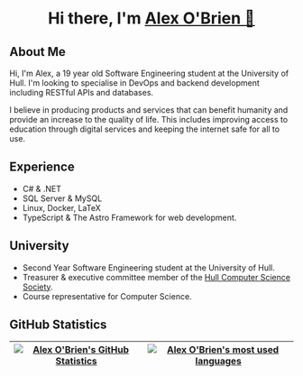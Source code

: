 <h1 style="text-align: center">Hi there, I'm <a href="www.alex8obrien.com">Alex O'Brien 👋</a></h1>

## About Me

Hi, I'm Alex, a 19 year old Software Engineering student at the University of Hull.
I'm looking to specialise in DevOps and backend development including RESTful APIs and databases.

I believe in producing products and services that can benefit humanity and provide an increase to the quality of life.
This includes improving access to education through digital services and keeping the internet safe for all to use.

## Experience

- C# & .NET
- SQL Server & MySQL
- Linux, Docker, LaTeX
- TypeScript & The Astro Framework for web development.

## University

- Second Year Software Engineering student at the University of Hull.
- Treasurer & executive committee member of the [Hull Computer Science Society](https://www.hullcss.org).
- Course representative for Computer Science.

## GitHub Statistics

|[![Alex O'Brien's GitHub Statistics](http://github-readme-stats.vercel.app/api?username=alex8obrien&show=reviews,prs_merged,prs_merged_percentage&show_icons=true&rank_icon=github&theme=transparent)](https://github.com/alex8obrien) | [![Alex O'Brien's most used languages](http://github-readme-stats.vercel.app/api/top-langs/?username=alex8obrien&theme=transparent)](https://github.com/alex8obrien)|
|-|-|
